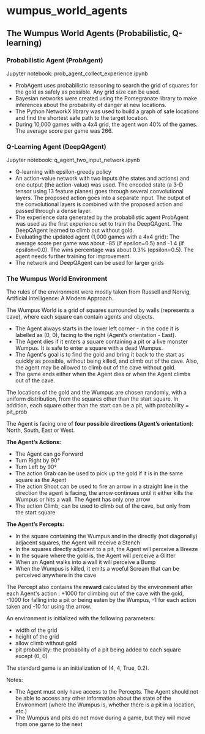 # wumpus_world_agents
## The Wumpus World Agents (Probabilistic, Q-learning)

### Probabilistic Agent (ProbAgent)
Jupyter notebook: prob_agent_collect_experience.ipynb

* ProbAgent uses probabilistic reasoning to search the grid of squares for the gold as safely as possible. Any grid size can be used.
* Bayesian networks were created using the Pomegranate library to make inferences about the probability of danger at new locations.
* The Python NetworkX library was used to build a graph of safe locations and find the shortest safe path to the target location.
* During 10,000 games with a 4x4 grid, the agent won 40% of the games. The average score per game was 266.



### Q-Learning Agent (DeepQAgent)
Jupyter notebook: q_agent_two_input_network.ipynb

* Q-learning with epsilon-greedy policy 
* An action-value network with two inputs (the states and actions) and one output (the action-value) was used. The encoded state (a 3-D tensor using 13 feature planes) goes through several convolutional layers. The proposed action goes into a separate input. The output of the convolutional layers is combined with the proposed action and passed through a dense layer. 
* The experience data generated by the probabilistic agent ProbAgent was used as the first experience set to train the DeepQAgent. The DeepQAgent learned to climb out without gold. 
* Evaluating the updated agent (1,000 games with a 4x4 grid): The average score per game was about -85 (if epsilon=0.5) and -1.4 (if epsilon=0.0). The wins percentage was about 0.3% (epsilon=0.5). The agent needs further training for improvement.
* The network and DeepQAgent can be used for larger grids



### The Wumpus World Environment

The rules of the environment were mostly taken from Russell and Norvig, Artificial Intelligence: A Modern Approach.

The Wumpus World is a grid of squares surrounded by walls (represents a cave), where each square can contain agents and objects. 
* The Agent always starts in the lower left corner - in the code it is labelled as (0, 0), facing to the right (Agent’s orientation - East).
*	The Agent dies if it enters a square containing a pit or a live monster Wumpus. It is safe to enter a square with a dead Wumpus.
*	The Agent's goal is to find the gold and bring it back to the start as quickly as possible, without being killed, and climb out of the cave. Also, the agent may be allowed to climb out of the cave without gold. 
*	The game ends either when the Agent dies or when the Agent climbs out of the cave.

The locations of the gold and the Wumpus are chosen randomly, with a uniform distribution, from the squares other than the start square. In addition, each square other than the start can be a pit, with probability = pit_prob

The Agent is facing one of **four possible directions (Agent’s orientation)**: North, South, East or West.

**The Agent’s Actions:**
*	The Agent can go Forward
*	Turn Right by 90°
*	Turn Left by 90°
*	The action Grab can be used to pick up the gold if it is in the same square as the Agent
*	The action Shoot can be used to fire an arrow in a straight line in the direction the agent is facing, the arrow continues until it either kills the Wumpus or hits a wall. The Agent has only one arrow
*	The action Climb, can be used to climb out of the cave, but only from the start square

**The Agent’s Percepts:**
*	In the square containing the Wumpus and in the directly (not diagonally) adjacent squares, the Agent will receive a Stench
*	In the squares directly adjacent to a pit, the Agent will perceive a Breeze
*	In the square where the gold is, the Agent will perceive a Glitter
*	When an Agent walks into a wall it will perceive a Bump
*	When the Wumpus is killed, it emits a woeful Scream that can be perceived anywhere in the cave

The Percept also contains the **reward** calculated by the environment after each Agent's action : +1000 for climbing out of the cave with the gold, -1000 for falling into a pit or being eaten by the Wumpus, -1 for each action taken and -10 for using the arrow.

An environment is initialized with the following parameters:
-	width of the grid
-	height of the grid
-	allow climb without gold
-	pit probability: the probability of a pit being added to each square except (0, 0)

The standard game is an initialization of (4, 4, True, 0.2).

Notes:
-	The Agent must only have access to the Percepts. The Agent should not be able to access any other information about the state of the Environment (where the Wumpus is, whether there is a pit in a location, etc.)
-	The Wumpus and pits do not move during a game, but they will move from one game to the next

